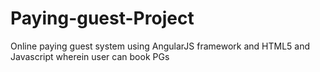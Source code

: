 # Paying-guest-Project
Online paying guest system using AngularJS framework and HTML5 and Javascript wherein user can book PGs
